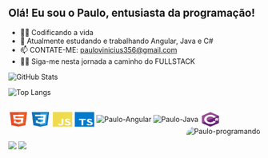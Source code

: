 ## Olá! Eu sou o Paulo, entusiasta da programação!

- 👨‍💻 Codificando a vida
- 🌱 Atualmente estudando e trabalhando Angular, Java e C#
- 📫 CONTATE-ME: paulovinicius356@gmail.com
- 🏃‍♂️ Siga-me nesta jornada a caminho do FULLSTACK


![GitHub Stats](https://github-readme-stats.vercel.app/api?username=OtherPaulo&theme=transparent&bg_color=000&border_color=30A3DC&show_icons=true&icon_color=30A3DC&title_color=E94D5F&text_color=FFF)

![Top Langs](https://github-readme-stats-git-masterrstaa-rickstaa.vercel.app/api/top-langs/?username=OtherPaulo&bg_color=000&border_color=30A3DC&title_color=E94D5F&text_color=FFF)  
  
<div style="display: inline_block"><br>
  <img align="center" alt="Paulo-HTML" height="30" width="40" 
    src="https://raw.githubusercontent.com/devicons/devicon/master/icons/html5/html5-original.svg">
  <img align="center" alt="Paulo-CSS" height="30" width="40" 
    src="https://raw.githubusercontent.com/devicons/devicon/master/icons/css3/css3-original.svg">
  <img align="center" alt="Paulo-Js" height="30" width="40" 
    src="https://raw.githubusercontent.com/devicons/devicon/master/icons/javascript/javascript-plain.svg">
  <img align="center" alt="Paulo-Ts" height="30" width="40"
    src="https://raw.githubusercontent.com/devicons/devicon/master/icons/typescript/typescript-plain.svg">
  <img align="center" alt="Paulo-Angular" height="30" width="40"
  src="https://cdn.jsdelivr.net/gh/devicons/devicon/icons/angularjs/angularjs-original.svg"> 
  <img align="center" alt="Paulo-Java" height="30" width="40"
    src="https://cdn.jsdelivr.net/gh/devicons/devicon/icons/java/java-original.svg">
  <img align="center" alt="Paulo-Csharp" height="30" width="40"
    src="https://raw.githubusercontent.com/devicons/devicon/master/icons/csharp/csharp-original.svg">         
  <img align="right" alt="Paulo-programando" height="150" style="border-radius:15px;" 
    src="https://veja.abril.com.br/wp-content/uploads/2016/05/giphy-3-original.gif?quality=70&strip=info&resize=680,453">
</div>
  
  ##
  
  </div>
  <a href="https://instagram.com/otherpaulo" target="_blank"><img src="https://img.shields.io/badge/-Instagram-%23E4405F?style=for-the-badge&logo=instagram&logoColor=white" target="_blank"></a>
  <a href = "mailto:paulovinicius356@gmail.com"><img src="https://img.shields.io/badge/-Gmail-%23333?style=for-the-badge&logo=gmail&logoColor=white" target="_blank"></a>
